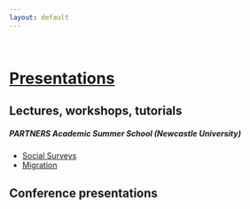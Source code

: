 ```yaml
---
layout: default
---
```


<br>

# <span style="text-decoration: underline">Presentations</span>

## Lectures, workshops, tutorials 

##### PARTNERS Academic Summer School (Newcastle University)
- [Social Surveys](https://cgmoreh.github.io/webslides/PASS2022/SocialSurveys/2022-SocialSurveys)
- [Migration](https://cgmoreh.github.io/webslides/PASS2022/Migration/2022-Migration)

## Conference presentations